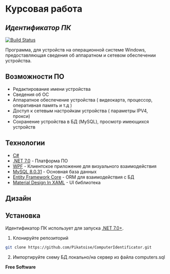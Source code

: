 # Курсовая работа
## _Идентификатор ПК_

[![Build Status](https://travis-ci.org/joemccann/dillinger.svg?branch=master)](https://travis-ci.org/joemccann/dillinger)

Программа, для устройств на операционной системе Windows, предоставляющая сведения об аппаратном и сетевом обеспечении устройства.

## Возможности ПО

- Редактирование имени устройства
- Сведения об ОС
- Аппаратное обеспечение устройства ( видеокарта, процессор, оперативная память и т.д )
- Доступ к сетевым настройкам устройства ( параметры IPV4, прокси)
- Сохранение устройства в БД (MySQL), просмотр имеющихся устройств

## Технологии

- [C#](https://dotnet.microsoft.com/en-us/languages/csharp) 
- [.NET 7.0](https://dotnet.microsoft.com/en-us/download/dotnet/7.0) - Платформа ПО
- [WPF](https://github.com/dotnet/wpf) - Клиентское приложение для визуального взаимодействия
- [MySQL 8.0.31](https://www.mysql.com/) - Основная база данных
- [Entity Framework Core](https://github.com/dotnet/efcore) - ORM для взаимодействия с БД
- [Material Design In XAML](http://materialdesigninxaml.net/) - UI библиотека

## Дизайн

## Установка

Идентификатор ПК использует для запуска [.NET 7.0+](https://dotnet.microsoft.com/en-us/download/dotnet/7.0).

1. Клонируйте репозиторий 
```sh
git clone https://github.com/Pikatoise/ComputerIdentificator.git
```

2. Импортируйте схему БД локально/на сервер из файла computers.sql 

**Free Software**